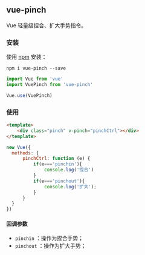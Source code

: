 ## vue-pinch
Vue 轻量级捏合、扩大手势指令。

### 安装
使用 [npm](https://www.npmjs.com/package/vue-pinch) 安装：
```git
npm i vue-pinch --save
```

```javascript
import Vue from 'vue'
import VuePinch from 'vue-pinch'

Vue.use(VuePinch)
```

### 使用

```html
<template>
    <div class="pinch" v-pinch="pinchCtrl"></div>
</template>
```

```javascript
new Vue({
  methods: {
      pinchCtrl: function (e) {        
          if(e==='pinchin'){
              console.log('捏合')
          }
          if(e==='pinchout'){
              console.log('扩大');
          }
      }
  }
})
```

#### 回调参数
- `pinchin` ：操作为捏合手势；
- `pinchout` ：操作为扩大手势；